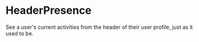 # HeaderPresence
 See a user's current activities from the header of their user profile, just as it used to be.
